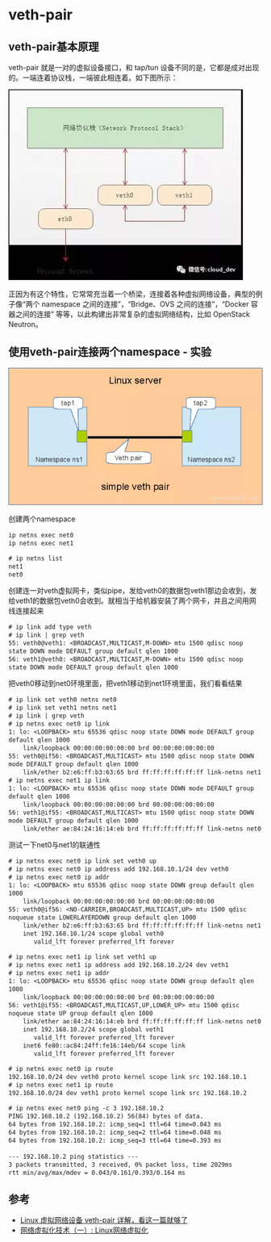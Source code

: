 # veth-pair

## veth-pair基本原理

veth-pair 就是一对的虚拟设备接口，和 tap/tun 设备不同的是，它都是成对出现的。一端连着协议栈，一端彼此相连着。如下图所示：

![](/static/images/2208/p016.png)

正因为有这个特性，它常常充当着一个桥梁，连接着各种虚拟网络设备，典型的例子像“两个 namespace 之间的连接”，“Bridge、OVS 之间的连接”，“Docker 容器之间的连接” 等等，以此构建出非常复杂的虚拟网络结构，比如 OpenStack Neutron。

## 使用veth-pair连接两个namespace - 实验

![](/static/images/2208/p017.png)

创建两个namespace

```
ip netns exec net0
ip netns exec net1
```

```
# ip netns list
net1
net0
```

创建连一对veth虚拟网卡，类似pipe，发给veth0的数据包veth1那边会收到，发给veth1的数据包veth0会收到。就相当于给机器安装了两个网卡，并且之间用网线连接起来

```
# ip link add type veth
# ip link | grep veth
55: veth0@veth1: <BROADCAST,MULTICAST,M-DOWN> mtu 1500 qdisc noop state DOWN mode DEFAULT group default qlen 1000
56: veth1@veth0: <BROADCAST,MULTICAST,M-DOWN> mtu 1500 qdisc noop state DOWN mode DEFAULT group default qlen 1000
```

把veth0移动到net0环境里面，把veth1移动到net1环境里面，我们看看结果

```
# ip link set veth0 netns net0
# ip link set veth1 netns net1
# ip link | grep veth
# ip netns exec net0 ip link
1: lo: <LOOPBACK> mtu 65536 qdisc noop state DOWN mode DEFAULT group default qlen 1000
    link/loopback 00:00:00:00:00:00 brd 00:00:00:00:00:00
55: veth0@if56: <BROADCAST,MULTICAST> mtu 1500 qdisc noop state DOWN mode DEFAULT group default qlen 1000
    link/ether b2:e6:ff:b3:63:65 brd ff:ff:ff:ff:ff:ff link-netns net1
# ip netns exec net1 ip link
1: lo: <LOOPBACK> mtu 65536 qdisc noop state DOWN mode DEFAULT group default qlen 1000
    link/loopback 00:00:00:00:00:00 brd 00:00:00:00:00:00
56: veth1@if55: <BROADCAST,MULTICAST> mtu 1500 qdisc noop state DOWN mode DEFAULT group default qlen 1000
    link/ether ae:84:24:16:14:eb brd ff:ff:ff:ff:ff:ff link-netns net0
```

测试一下net0与net1的联通性

```
# ip netns exec net0 ip link set veth0 up
# ip netns exec net0 ip address add 192.168.10.1/24 dev veth0
# ip netns exec net0 ip addr
1: lo: <LOOPBACK> mtu 65536 qdisc noop state DOWN group default qlen 1000
    link/loopback 00:00:00:00:00:00 brd 00:00:00:00:00:00
55: veth0@if56: <NO-CARRIER,BROADCAST,MULTICAST,UP> mtu 1500 qdisc noqueue state LOWERLAYERDOWN group default qlen 1000
    link/ether b2:e6:ff:b3:63:65 brd ff:ff:ff:ff:ff:ff link-netns net1
    inet 192.168.10.1/24 scope global veth0
       valid_lft forever preferred_lft forever
```

```
# ip netns exec net1 ip link set veth1 up
# ip netns exec net1 ip address add 192.168.10.2/24 dev veth1
# ip netns exec net1 ip addr
1: lo: <LOOPBACK> mtu 65536 qdisc noop state DOWN group default qlen 1000
    link/loopback 00:00:00:00:00:00 brd 00:00:00:00:00:00
56: veth1@if55: <BROADCAST,MULTICAST,UP,LOWER_UP> mtu 1500 qdisc noqueue state UP group default qlen 1000
    link/ether ae:84:24:16:14:eb brd ff:ff:ff:ff:ff:ff link-netns net0
    inet 192.168.10.2/24 scope global veth1
       valid_lft forever preferred_lft forever
    inet6 fe80::ac84:24ff:fe16:14eb/64 scope link
       valid_lft forever preferred_lft forever
```

```
# ip netns exec net0 ip route
192.168.10.0/24 dev veth0 proto kernel scope link src 192.168.10.1
# ip netns exec net1 ip route
192.168.10.0/24 dev veth1 proto kernel scope link src 192.168.10.2
```

```
# ip netns exec net0 ping -c 3 192.168.10.2
PING 192.168.10.2 (192.168.10.2) 56(84) bytes of data.
64 bytes from 192.168.10.2: icmp_seq=1 ttl=64 time=0.043 ms
64 bytes from 192.168.10.2: icmp_seq=2 ttl=64 time=0.048 ms
64 bytes from 192.168.10.2: icmp_seq=3 ttl=64 time=0.393 ms

--- 192.168.10.2 ping statistics ---
3 packets transmitted, 3 received, 0% packet loss, time 2029ms
rtt min/avg/max/mdev = 0.043/0.161/0.393/0.164 ms
```

## 参考

- [Linux 虚拟网络设备 veth-pair 详解，看这一篇就够了](https://www.cnblogs.com/bakari/p/10613710.html)
- [网络虚拟化技术（一）: Linux网络虚拟化](https://blog.kghost.info/2013/03/01/linux-network-emulator/)